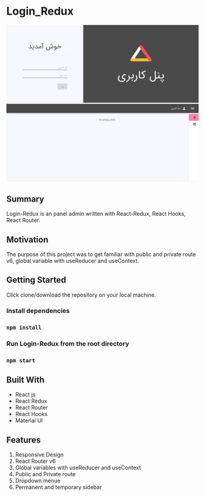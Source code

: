 # Login_Redux
![Alt text](/src/images/Screenshot.png?raw=true "Optional Title")
![Alt text](/src/images/Screenshot2.png?raw=true "Optional Title")

## Summary

Login-Redux is an panel admin written with React-Redux, React Hooks, React Router.

## Motivation

The purpose of this project was to get familiar with public and private route v6, global variable with useReducer and useContext.

## Getting Started

Click clone/download the repository on your local machine.

### **Install dependencies**

### `npm install`

### **Run Login-Redux from the root directory**

### `npm start`

## Built With

* React js
* React Redux
* React Router
* React Hooks
* Material UI

## Features

1. Responsive Design
2. React Router v6
3. Global variables with useReducer and useContext
4. Public and Private route
5. Dropdown menue
6. Permanent and temporary sidebar